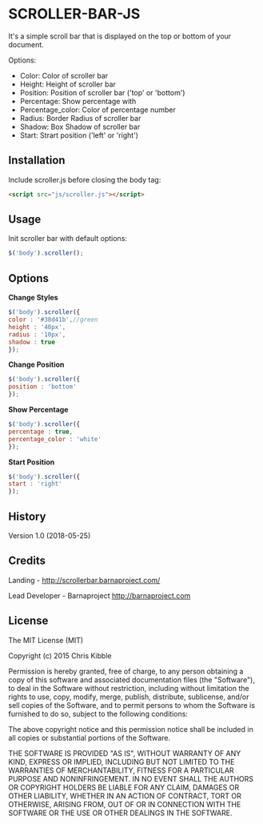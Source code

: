 # SCROLLER-BAR-JS

It's a simple scroll bar that is displayed on the top or bottom of your document.

Options:
- Color: Color of scroller bar
- Height: Height of scroller bar
- Position: Position of scroller bar ('top' or 'bottom')
- Percentage: Show percentage with
- Percentage_color: Color of percentage number
- Radius: Border Radius of scroller bar
- Shadow: Box Shadow of scroller bar
- Start: Strart position ('left' or 'right')

## Installation

Include scroller.js before closing the body tag:

```html
<script src="js/scroller.js"></script>
```

## Usage

Init scroller bar with default options:

```javascript
$('body').scroller();
```

## Options

**Change Styles**
```javascript
$('body').scroller({
color : '#38d41b',//green
height : '40px',
radius : '10px',
shadow : true
});
```

**Change Position**
```javascript
$('body').scroller({
position : 'bottom'
});
```

**Show Percentage**
```javascript
$('body').scroller({
percentage : true,
percentage_color : 'white'
});
```

**Start Position**
```javascript
$('body').scroller({
start : 'right'
});
```

## History

Version 1.0 (2018-05-25)

## Credits

Landing - http://scrollerbar.barnaproject.com/

Lead Developer - Barnaproject http://barnaproject.com

## License
 
The MIT License (MIT)

Copyright (c) 2015 Chris Kibble

Permission is hereby granted, free of charge, to any person obtaining a copy of this software and associated documentation files (the "Software"), to deal in the Software without restriction, including without limitation the rights to use, copy, modify, merge, publish, distribute, sublicense, and/or sell copies of the Software, and to permit persons to whom the Software is furnished to do so, subject to the following conditions:

The above copyright notice and this permission notice shall be included in all copies or substantial portions of the Software.

THE SOFTWARE IS PROVIDED "AS IS", WITHOUT WARRANTY OF ANY KIND, EXPRESS OR IMPLIED, INCLUDING BUT NOT LIMITED TO THE WARRANTIES OF MERCHANTABILITY, FITNESS FOR A PARTICULAR PURPOSE AND NONINFRINGEMENT. IN NO EVENT SHALL THE AUTHORS OR COPYRIGHT HOLDERS BE LIABLE FOR ANY CLAIM, DAMAGES OR OTHER LIABILITY, WHETHER IN AN ACTION OF CONTRACT, TORT OR OTHERWISE, ARISING FROM, OUT OF OR IN CONNECTION WITH THE SOFTWARE OR THE USE OR OTHER DEALINGS IN THE SOFTWARE.
